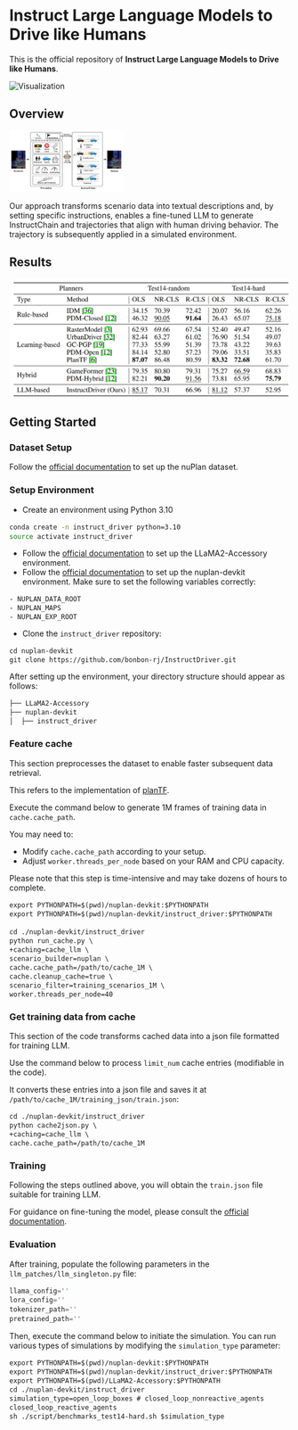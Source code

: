 # Instruct Large Language Models to Drive like Humans



This is the official repository of **Instruct Large Language Models to Drive like Humans**.

![Visualization](assets/visualization.gif)



## Overview

<img src="assets/overview.jpg" style="zoom: 20%;" />

Our approach transforms scenario data into textual descriptions and, by setting specific instructions, enables a fine-tuned LLM to generate InstructChain and trajectories that align with human driving behavior. The trajectory is subsequently applied in a simulated environment.



## Results

<img src="assets/results.png" style="zoom:70%;" />



## Getting Started

### Dataset Setup

Follow the [official documentation](https://nuplan-devkit.readthedocs.io/en/latest/dataset_setup.html) to set up the nuPlan dataset.



### Setup Environment

- Create an environment using Python 3.10

```sh
conda create -n instruct_driver python=3.10
source activate instruct_driver
```

- Follow the [official documentation](https://llama2-accessory.readthedocs.io/en/latest/install.html) to set up the LLaMA2-Accessory environment.
- Follow the [official documentation](https://nuplan-devkit.readthedocs.io/en/latest/installation.html) to set up the nuplan-devkit environment. Make sure to set the following variables correctly:

```
- NUPLAN_DATA_ROOT
- NUPLAN_MAPS
- NUPLAN_EXP_ROOT
```

- Clone the `instruct_driver` repository:

```shell
cd nuplan-devkit
git clone https://github.com/bonbon-rj/InstructDriver.git
```



After setting up the environment, your directory structure should appear as follows:

```
├── LLaMA2-Accessory
├── nuplan-devkit
│  ├── instruct_driver
```



### Feature cache

This section preprocesses the dataset to enable faster subsequent data retrieval.

This refers to the implementation of [planTF](https://github.com/jchengai/planTF).

Execute the command below to generate 1M frames of training data in `cache.cache_path`. 

You may need to:

- Modify `cache.cache_path` according to your setup.
- Adjust `worker.threads_per_node` based on your RAM and CPU capacity.

Please note that this step is time-intensive and may take dozens of hours to complete.

```shell
export PYTHONPATH=$(pwd)/nuplan-devkit:$PYTHONPATH
export PYTHONPATH=$(pwd)/nuplan-devkit/instruct_driver:$PYTHONPATH

cd ./nuplan-devkit/instruct_driver
python run_cache.py \
+caching=cache_llm \
scenario_builder=nuplan \
cache.cache_path=/path/to/cache_1M \
cache.cleanup_cache=true \
scenario_filter=training_scenarios_1M \
worker.threads_per_node=40
```



### Get training data from cache

This section of the code transforms cached data into a json file formatted for training LLM.

Use the command below to process `limit_num` cache entries (modifiable in the code). 

It converts these entries into a json file and saves it at `/path/to/cache_1M/training_json/train.json`:

```shell
cd ./nuplan-devkit/instruct_driver
python cache2json.py \
+caching=cache_llm \
cache.cache_path=/path/to/cache_1M
```



### Training

Following the steps outlined above, you will obtain the `train.json` file suitable for training LLM. 

For guidance on fine-tuning the model, please consult the [official documentation](https://llama2-accessory.readthedocs.io/en/latest/finetune/sg_peft.html#bias-norm-lora-tuning-of-llama2-7b-on-alpaca).



### Evaluation

After training, populate the following parameters in the `llm_patches/llm_singleton.py` file:

```python
llama_config=''
lora_config=''
tokenizer_path=''
pretrained_path=''
```

Then, execute the command below to initiate the simulation. You can run various types of simulations by modifying the `simulation_type` parameter:

```shell
export PYTHONPATH=$(pwd)/nuplan-devkit:$PYTHONPATH
export PYTHONPATH=$(pwd)/nuplan-devkit/instruct_driver:$PYTHONPATH
export PYTHONPATH=$(pwd)/LLaMA2-Accessory:$PYTHONPATH
cd ./nuplan-devkit/instruct_driver
simulation_type=open_loop_boxes # closed_loop_nonreactive_agents closed_loop_reactive_agents
sh ./script/benchmarks_test14-hard.sh $simulation_type
```

